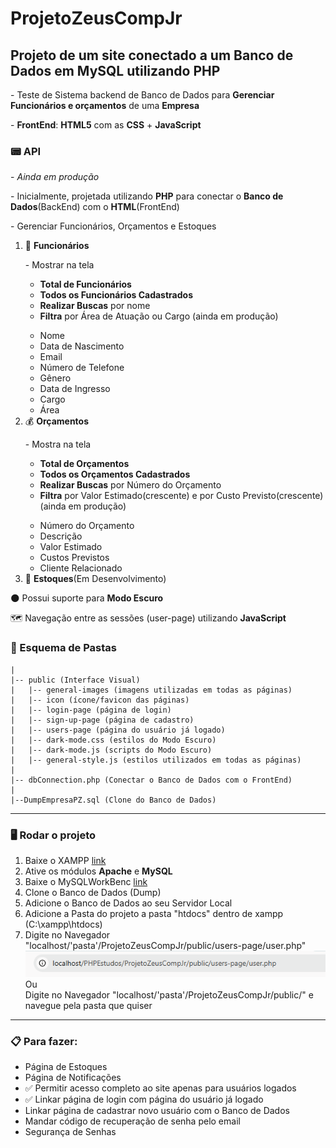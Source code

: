 # ProjetoZeusCompJr
 <h2>Projeto de um site conectado a um Banco de Dados em MySQL utilizando PHP</h2>
 
 <p>- Teste de Sistema backend de Banco de Dados para <strong>Gerenciar Funcionários e orçamentos</strong> de uma <strong>Empresa</strong></p>
 <p>- <strong>FrontEnd</strong>: <strong>HTML5</strong> com as <strong>CSS</strong> + <strong>JavaScript</strong></p>
 
 <h3>📟 API </h3>
 <p>- <em>Ainda em produção</em></p>
 <p>
    - Inicialmente, projetada utilizando <strong>PHP</strong> para conectar o <strong>Banco de Dados</strong>(BackEnd) com o <strong>HTML</strong>(FrontEnd)
 </p>
 <p>- Gerenciar Funcionários, Orçamentos e Estoques</p>
 <ol>
    <li>👤 <strong>Funcionários</strong></li>
    <p>- Mostrar na tela 
        <ul>
            <li><strong>Total de Funcionários</strong></li>
            <li><strong>Todos os Funcionários Cadastrados</strong></li>
            <li><strong>Realizar Buscas</strong> por nome</li>
            <li><strong>Filtra</strong> por Área de Atuação ou Cargo (ainda em produção)</li>
        </ul>
    </p>
     <ul>
         <li>Nome</li>
         <li>Data de Nascimento</li>
         <li>Email</li>
         <li>Número de Telefone</li>
         <li>Gênero</li>
         <li>Data de Ingresso</li>
         <li>Cargo</li>
         <li>Área</li>
     </ul>
     <li>💰 <strong>Orçamentos</strong></li>
     <p>- Mostra na tela
        <ul>
            <li><strong>Total de Orçamentos</strong></li>
            <li><strong>Todos os Orçamentos Cadastrados</strong></li>
            <li><strong>Realizar Buscas</strong> por Número do Orçamento</li>
            <li><strong>Filtra</strong> por Valor Estimado(crescente) e por Custo Previsto(crescente)(ainda em produção)</li>
        </ul>
     </p>
     <ul>
         <li>Número do Orçamento</li>
         <li>Descrição</li>
         <li>Valor Estimado</li>
         <li>Custos Previstos</li>
         <li>Cliente Relacionado</li>
     </ul>
     <li>📝 <strong>Estoques</strong>(Em Desenvolvimento) </li>
 </ol>

 <p>🌑 Possui suporte para <strong>Modo Escuro</strong> </p>
 <p>🗺️ Navegação entre as sessões (user-page) utilizando <strong>JavaScript</strong> </p>

 <h3>📂 Esquema de Pastas</h3>
 
    |
    |-- public (Interface Visual)
    |   |-- general-images (imagens utilizadas em todas as páginas)
    |   |-- icon (ícone/favicon das páginas)
    |   |-- login-page (página de login)
    |   |-- sign-up-page (página de cadastro)
    |   |-- users-page (página do usuário já logado)
    |   |-- dark-mode.css (estilos do Modo Escuro)
    |   |-- dark-mode.js (scripts do Modo Escuro)
    |   |-- general-style.js (estilos utilizados em todas as páginas)
    |
    |-- dbConnection.php (Conectar o Banco de Dados com o FrontEnd)
    |
    |--DumpEmpresaPZ.sql (Clone do Banco de Dados)

<hr>

<h3>🖥️ Rodar o projeto</h3>
<ol>
    <li>Baixe o XAMPP <a href="https://www.youtube.com/watch?v=0Y9OZ0vc1SU&t=213s">link</a></li>
    <li>Ative os módulos <strong>Apache</strong> e <strong>MySQL</strong></li>
    <li>Baixe o MySQLWorkBenc <a href="https://www.youtube.com/watch?v=a5ul8o76Hqw&t=13s">link</a></li>
    <li>Clone o Banco de Dados (Dump)</li>
    <li>Adicione o Banco de Dados ao seu Servidor Local</li>
    <li>Adicione a Pasta do projeto a pasta "htdocs" dentro de xampp (C:\xampp\htdocs)</li>
    <li>
        Digite no Navegador "localhost/'pasta'/ProjetoZeusCompJr/public/users-page/user.php"<img src="local.png" alt=""></img>
        <br> Ou
        <br> 
        Digite no Navegador "localhost/'pasta'/ProjetoZeusCompJr/public/" e navegue pela pasta que quiser
    </li>
</ol>

<hr>

<h3>📋 Para fazer: </h3>
<ul>
    <li>Página de Estoques</li>
    <li>Página de Notificações</li>
    <li>✅ Permitir acesso completo ao site apenas para usuários logados </li>
    <li>✅ Linkar página de login com página do usuário já logado</li>
    <li>Linkar página de cadastrar novo usuário com o Banco de Dados</li>
    <li>Mandar código de recuperação de senha pelo email</li>
    <li>Segurança de Senhas</li>
</ul>
